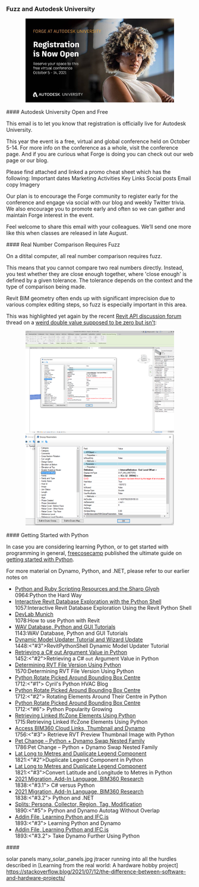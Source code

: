 <head>
<meta http-equiv="Content-Type" content="text/html; charset=utf-8">
<link rel="stylesheet" type="text/css" href="bc.css">
<script src="https://cdn.rawgit.com/google/code-prettify/master/loader/run_prettify.js" type="text/javascript"></script>
</head>

<!---

- au registration open and free
  email Autodesk University Registration is Now Open

- the importance of fuzz
  https://forums.autodesk.com/t5/revit-api-forum/weird-double-value-that-suppose-to-be-0-but-isn-t/m-p/10443154
  almost_zero_1.png
  almost_zero_2.png
  https://forums.autodesk.com/t5/revit-api-forum/element-geometry-not-returning-expected-face-count/m-p/10473778
  zr_beam_and_slab_surfaces_1.png
  zr_beam_and_slab_surfaces_dynamo.png

- afaik, the ultimate guide on [Getting started with Python]
  https://stackoverflow.blog/2021/07/14/getting-started-with-python/
  
- solar panels
  many_solar_panels.jpg
  jtracer
  running into all the hurdles described in [Learning from the real world: A hardware hobby project]
  https://stackoverflow.blog/2021/07/12/the-difference-between-software-and-hardware-projects/

twitter:

add #thebuildingcoder

 the #RevitAPI @AutodeskForge @AutodeskRevit #bim #DynamoBim #ForgeDevCon 

&ndash;
...

linkedin:

#bim #DynamoBim #ForgeDevCon #Revit #API #IFC #SDK #AI #VisualStudio #Autodesk #AEC #adsk

the [Revit API discussion forum](http://forums.autodesk.com/t5/revit-api-forum/bd-p/160) thread

<center>
<img src="img/" alt="" title="" width="600"/>
<p style="font-size: 80%; font-style:italic"></p>
</center>

**Question:** 

**Answer:**

**Response:**  

Many thanks to  for this very helpful explanation!

-->

### Fuzz and Autodesk University 



<center>
<img src="img/au_2022_registration.jpg" alt="AU 2022 registration" title="AU 2022 registration" width="400"/> <!-- 774 -->
</center>

####<a name="2"></a> Autodesk University Open and Free

This email is to let you know that registration is officially live for Autodesk University.
 
This year the event is a free, virtual and global conference held on October 5-14. For more info on the conference as a whole, visit the conference page. And if you are curious what Forge is doing you can check out our web page or our blog.
 
Please find attached and linked a promo cheat sheet which has the following:
Important dates
Marketing Activities
Key Links
Social posts
Email copy
Imagery
 
Our plan is to encourage the Forge community to register early for the conference and engage via social with our blog and weekly Twitter trivia. We also encourage you to promote early and often so we can gather and maintain Forge interest in the event.
 
Feel welcome to share this email with your colleagues. We’ll send one more like this when classes are released in late August.


####<a name="3"></a> Real Number Comparison Requires Fuzz

On a ditital computer, all real number comparison requires fuzz.

This means that you cannot compare two real numbers directly.
Instead, you test whether they are close enough together, where 'close enough' is defined by a given tolerance.
The tolerance depends on the context and the type of comparison being made.

Revit BIM geometry often ends up with significant imprecision due to various complex editing steps, so fuzz is especially important in this area.

This was highlighted yet again by the 
recent [Revit API discussion forum](http://forums.autodesk.com/t5/revit-api-forum/bd-p/160) thread
on a [weird double value supposed to be zero but isn't](https://forums.autodesk.com/t5/revit-api-forum/weird-double-value-that-suppose-to-be-0-but-isn-t/m-p/10443154):

<center>
<img src="img/almost_zero_1.png" alt="Number almost zero" title="Number almost zero" width="400"/> <!-- 1974 -->
<img src="img/almost_zero_2.png" alt="Number almost zero" title="Number almost zero" width="400"/> <!-- 1077 -->
</center>


<!--
https://forums.autodesk.com/t5/revit-api-forum/element-geometry-not-returning-expected-face-count/m-p/10473778
zr_beam_and_slab_surfaces_1.png
zr_beam_and_slab_surfaces_dynamo.png
-->


####<a name="4"></a> Getting Started with Python

In case you are considering learning Python, or to get started with programming in general, 
[freecosecamp](https://www.freecodecamp.org) published the ultimate guide
on [getting started with Python](https://stackoverflow.blog/2021/07/14/getting-started-with-python).

For more material on Dynamo, Python, and .NET, please refer to our earlier notes on

<!--
0964:Python the Hard Way
1057:Interactive Revit Database Exploration Using the Revit Python Shell
1078:How to use Python with Revit
1143:WAV Database, Python and GUI Tutorials
1448:<"#3">RevitPythonShell Dynamic Model Updater Tutorial
1452:<"#2">Retrieving a C# <code>out</code> Argument Value in Python
1570:Determining RVT File Version Using Python
1712:<"#1"> Cyril's Python HVAC Blog
1712:<"#2"> Rotating Elements Around Their Centre in Python
1712:<"#6"> Python Popularity Growing
1715:Retrieving Linked IfcZone Elements Using Python
1756:<"#3"> Retrieve RVT Preview Thumbnail Image with Python
1786:Pet Change &ndash; Python + Dynamo Swap Nested Family
1821:<"#2">Duplicate Legend Component in Python
1821:<"#3">Convert Latitude and Longitude to Metres in Python
1838:<"#3.1"> C&#35; versus Python
1838:<"#3.2"> Python and .NET
1890:<"#5"> Python and Dynamo Autotag Without Overlap
1893:<"#3"> Learning Python and Dynamo
1893:<"#3.2"> Take Dynamo Further Using Python

0964 1057 1078 1143 1448 1452 1570 1712 1712 1712 1715 1756 1786 1821 1821 1838 1838 1890 1893 1893
-->

<ul>
<li><a href="http://thebuildingcoder.typepad.com/blog/2013/06/python-and-ruby-scripting-resources-and-the-sharp-glyph.html">Python and Ruby Scripting Resources and the Sharp Glyph</a></li>        0964:Python the Hard Way
<li><a href="http://thebuildingcoder.typepad.com/blog/2013/11/intimate-revit-database-exploration-with-the-python-shell.html">Interactive Revit Database Exploration with the Python Shell</a></li> 1057:Interactive Revit Database Exploration Using the Revit Python Shell
<li><a href="http://thebuildingcoder.typepad.com/blog/2013/12/devlab-munich.html">DevLab Munich</a></li>                                                                                            1078:How to use Python with Revit
<li><a href="http://thebuildingcoder.typepad.com/blog/2014/04/wav-database-python-and-gui-tutorials.html">WAV Database, Python and GUI Tutorials</a></li>                                           1143:WAV Database, Python and GUI Tutorials
<li><a href="http://thebuildingcoder.typepad.com/blog/2016/06/revitpythonshell-dynamic-model-updater-tutorial-and-wizard-update.html">Dynamic Model Updater Tutorial and Wizard Update</a></li>     1448:<"#3">RevitPythonShell Dynamic Model Updater Tutorial
<li><a href="http://thebuildingcoder.typepad.com/blog/2016/07/retrieving-a-c-out-argument-value-in-python.html">Retrieving a C# out Argument Value in Python</a></li>                               1452:<"#2">Retrieving a C# <code>out</code> Argument Value in Python
<li><a href="http://thebuildingcoder.typepad.com/blog/2017/06/determining-rvt-file-version-using-python.html">Determining RVT File Version Using Python</a></li>                                    1570:Determining RVT File Version Using Python
<li><a href="https://thebuildingcoder.typepad.com/blog/2018/12/rotate-picked-element-around-bounding-box-centre-in-python.html">Python Rotate Picked Around Bounding Box Centre</a></li>            1712:<"#1"> Cyril's Python HVAC Blog
<li><a href="https://thebuildingcoder.typepad.com/blog/2018/12/rotate-picked-element-around-bounding-box-centre-in-python.html">Python Rotate Picked Around Bounding Box Centre</a></li>            1712:<"#2"> Rotating Elements Around Their Centre in Python
<li><a href="https://thebuildingcoder.typepad.com/blog/2018/12/rotate-picked-element-around-bounding-box-centre-in-python.html">Python Rotate Picked Around Bounding Box Centre</a></li>            1712:<"#6"> Python Popularity Growing
<li><a href="https://thebuildingcoder.typepad.com/blog/2019/01/retrieving-linked-ifczone-elements-using-python.html">Retrieving Linked IfcZone Elements Using Python</a></li>                       1715:Retrieving Linked IfcZone Elements Using Python
<li><a href="https://thebuildingcoder.typepad.com/blog/2019/06/accessing-bim360-cloud-links-thumbnail-and-dynamo.html">Access BIM360 Cloud Links, Thumbnail and Dynamo</a></li>                     1756:<"#3"> Retrieve RVT Preview Thumbnail Image with Python
<li><a href="https://thebuildingcoder.typepad.com/blog/2019/10/pet-change-python-and-dynamo-swap-nested-families.html">Pet Change &ndash; Python + Dynamo Swap Nested Family</a></li>               1786:Pet Change &ndash; Python + Dynamo Swap Nested Family
<li><a href="https://thebuildingcoder.typepad.com/blog/2020/02/lat-long-to-metres-and-duplicate-legend-component.html">Lat Long to Metres and Duplicate Legend Component</a></li>                   1821:<"#2">Duplicate Legend Component in Python
<li><a href="https://thebuildingcoder.typepad.com/blog/2020/02/lat-long-to-metres-and-duplicate-legend-component.html">Lat Long to Metres and Duplicate Legend Component</a></li>                   1821:<"#3">Convert Latitude and Longitude to Metres in Python
<li><a href="https://thebuildingcoder.typepad.com/blog/2020/04/2021-migration-add-in-language-and-bim360-login.html">2021 Migration, Add-In Language, BIM360 Research</a></li>                      1838:<"#3.1"> C&#35; versus Python
<li><a href="https://thebuildingcoder.typepad.com/blog/2020/04/2021-migration-add-in-language-and-bim360-login.html">2021 Migration, Add-In Language, BIM360 Research</a></li>                      1838:<"#3.2"> Python and .NET
<li><a href="https://thebuildingcoder.typepad.com/blog/2021/02/splits-persona-collector-region-tag-modification.html">Splits: Persona, Collector, Region, Tag, Modification</a></li>                1890:<"#5"> Python and Dynamo Autotag Without Overlap
<li><a href="https://thebuildingcoder.typepad.com/blog/2021/02/addin-file-learning-python-and-ifcjs.html">Addin File, Learning Python and IFC.js</a></li>                                           1893:<"#3"> Learning Python and Dynamo
<li><a href="https://thebuildingcoder.typepad.com/blog/2021/02/addin-file-learning-python-and-ifcjs.html">Addin File, Learning Python and IFC.js</a></li>                                           1893:<"#3.2"> Take Dynamo Further Using Python
</ul>


####<a name="5"></a> 


solar panels
many_solar_panels.jpg
jtracer
running into all the hurdles described in [Learning from the real world: A hardware hobby project]
https://stackoverflow.blog/2021/07/12/the-difference-between-software-and-hardware-projects/
